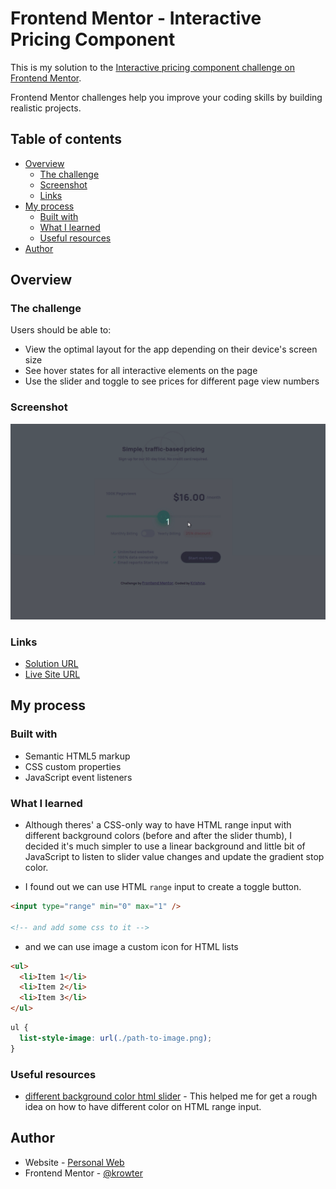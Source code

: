 # Frontend Mentor - Interactive Pricing Component

This is my solution to the [Interactive pricing component challenge on Frontend Mentor](https://www.frontendmentor.io/challenges/interactive-pricing-component-t0m8PIyY8).

Frontend Mentor challenges help you improve your coding skills by building realistic projects.

## Table of contents

- [Overview](#overview)
  - [The challenge](#the-challenge)
  - [Screenshot](#screenshot)
  - [Links](#links)
- [My process](#my-process)
  - [Built with](#built-with)
  - [What I learned](#what-i-learned)
  - [Useful resources](#useful-resources)
- [Author](#author)

## Overview

### The challenge

Users should be able to:

- View the optimal layout for the app depending on their device's screen size
- See hover states for all interactive elements on the page
- Use the slider and toggle to see prices for different page view numbers

### Screenshot

![](./design/desktop-preview-animation.gif)

### Links

- [Solution URL](https://www.frontendmentor.io/solutions/interactive-pricing-component-using-plain-html-css-js-Z0cFvMp53)
- [Live Site URL](https://krowter.github.io/fem-interactive-pricing-component/)

## My process

### Built with

- Semantic HTML5 markup
- CSS custom properties
- JavaScript event listeners

### What I learned

- Although theres' a CSS-only way to have HTML range input with different background colors (before and after the slider thumb), I decided it's much simpler to use a linear background and little bit of JavaScript to listen to slider value changes and update the gradient stop color.

- I found out we can use HTML `range` input to create a toggle button.

```html
<input type="range" min="0" max="1" />

<!-- and add some css to it -->
```

- and we can use image a custom icon for HTML lists

```html
<ul>
  <li>Item 1</li>
  <li>Item 2</li>
  <li>Item 3</li>
</ul>
```

```css
ul {
  list-style-image: url(./path-to-image.png);
}
```

### Useful resources

- [different background color html slider](https://stackoverflow.com/questions/18389224/how-to-style-html5-range-input-to-have-different-color-before-and-after-slider) - This helped me for get a rough idea on how to have different color on HTML range input.

## Author

- Website - [Personal Web](https://krishnarowter.com)
- Frontend Mentor - [@krowter](https://www.frontendmentor.io/profile/krowter)

